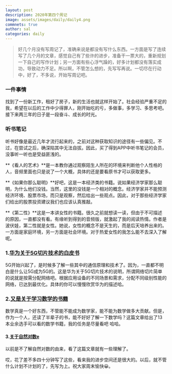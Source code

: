 ```yaml
---
layout: post
description: 2020年第四个周记
image: assets/images/daily/daily4.png
commnets: true
author: sal
categories: daily
---
```


> 好几个月没有写周记了，准确来说是都没有写什么东西。一方面是写了连续写了几个月的文章，感觉自己有了些许的进步，准备干一票大的，重新规划一下自己的写作计划；另一方面有些心浮气躁的，好多计划都没有落实成功，导致动力不足。所以啊，不管怎么想的，先写写再说。一切尽在行动中，好了，不多说，开始写周记吧。

### 一件事情
找到了一份新工作，租好了房子，新的生活也就这样开始了。社会经验严重不足的我，希望在以后的工作中少得罪人，刚开始吃的亏，多做事，多学习、多思考吧。接下来两三年的日子是一段奋斗、成长的时光。

### 听书笔记
听书好像是最近几年才流行起来的，之前对这种获取知识的途径有一些偏见。不过，在尝试之后，确深陷其中无法自拔。因此，买了得到APP中听书笔记的会员，没事听一听也是受益匪浅的。

**《看人的艺术》**是一本教你通过观察陌生人所在的环境来判断他个人性格的人，音频里面也只是说了一个大概，具体的还是要看原书才可以获取更多。

**《如果你那么聪明》**好吧，这是一本经济类的书籍。说如果经济学家那么聪明，为什么他们没钱。当然，这里的没钱是一个相对的概念。经济学家并不能预测经济环境、股票市场，而只是观察，然后给出一些观点。因此，对于那些经济学家们给出的股票投资建议我们也应该认真推敲。

**《第二性》**这是一本讲女性的书籍。很久之前就想读一读，但由于不可描述的原因，一直都没有看。有缘听到得到的音频版，就激起了我的阅读热情。作者是波伏娃，第二性就是女性。她说，女性的概念不是天生的，而是后天培养出来的。一方面是家庭环境，另一方面是社会环境。对于热爱女性的我怎么能不去深入了解呢。

### 1.[华为关于5G切片技术的白皮书](https://www-file.huawei.com/-/media/corporate/pdf/white%20paper/5g-service-guaranteed-network-slicing-whitepaper.pdf?la=zh)
5G开始兴起了，是时候多了解一些其中的通信原理和技术了。因为，一直都不明白是什么让5G成为5G的。这是华为关于5G切片技术的说明，所谓网络切片简单的说就是按需分配网络吧。根据应用设备的不同场景和需求，分配不同级别性能的网络，已达到最优化。具体的你可以慢慢欣赏华为的描述哈。

### 2.[又是关于学习数学的书籍](https://medium.com/however-mathematics/13-classic-mathematics-books-for-lifelong-learners-7ec2759142da?)
数学真是一个好东西，不管能不能成为数学家，能不能为数学做多大贡献。但是，作为一个人，还读了半辈子的书，能不好好了解一下数学吗？这篇文章给出了13本业余选手可以看的数学书籍，我的任务是尽量看吧 哈哈。

#### 3.[关于自然对数e](https://mp.weixin.qq.com/s/4hqVgEX7e7RT8DjlAFcgvg)
以前是不了解自然对数的由来，看了这篇文章就有一些理解了。

哎，花了差不多四十分钟写了这些，看来我的进步空间还是很大的。以后，就不管什么计划不计划的了，先写为上。祝大家周末愉快😀。